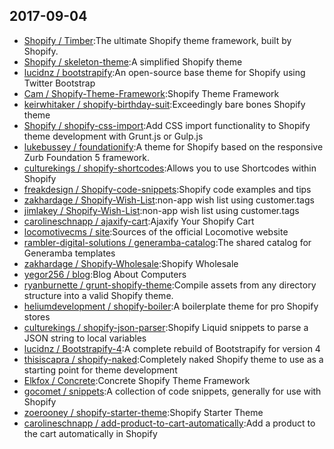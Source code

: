 ## 2017-09-04

* [Shopify / Timber](https://github.com/Shopify/Timber):The ultimate Shopify theme framework, built by Shopify.
* [Shopify / skeleton-theme](https://github.com/Shopify/skeleton-theme):A simplified Shopify theme
* [lucidnz / bootstrapify](https://github.com/lucidnz/bootstrapify):An open-source base theme for Shopify using Twitter Bootstrap
* [Cam / Shopify-Theme-Framework](https://github.com/Cam/Shopify-Theme-Framework):Shopify Theme Framework
* [keirwhitaker / shopify-birthday-suit](https://github.com/keirwhitaker/shopify-birthday-suit):Exceedingly bare bones Shopify theme
* [Shopify / shopify-css-import](https://github.com/Shopify/shopify-css-import):Add CSS import functionality to Shopify theme development with Grunt.js or Gulp.js
* [lukebussey / foundationify](https://github.com/lukebussey/foundationify):A theme for Shopify based on the responsive Zurb Foundation 5 framework.
* [culturekings / shopify-shortcodes](https://github.com/culturekings/shopify-shortcodes):Allows you to use Shortcodes within Shopify
* [freakdesign / Shopify-code-snippets](https://github.com/freakdesign/Shopify-code-snippets):Shopify code examples and tips
* [zakhardage / Shopify-Wish-List](https://github.com/zakhardage/Shopify-Wish-List):non-app wish list using customer.tags
* [jimlakey / Shopify-Wish-List](https://github.com/jimlakey/Shopify-Wish-List):non-app wish list using customer.tags
* [carolineschnapp / ajaxify-cart](https://github.com/carolineschnapp/ajaxify-cart):Ajaxify Your Shopify Cart
* [locomotivecms / site](https://github.com/locomotivecms/site):Sources of the official Locomotive website
* [rambler-digital-solutions / generamba-catalog](https://github.com/rambler-digital-solutions/generamba-catalog):The shared catalog for Generamba templates
* [zakhardage / Shopify-Wholesale](https://github.com/zakhardage/Shopify-Wholesale):Shopify Wholesale
* [yegor256 / blog](https://github.com/yegor256/blog):Blog About Computers
* [ryanburnette / grunt-shopify-theme](https://github.com/ryanburnette/grunt-shopify-theme):Compile assets from any directory structure into a valid Shopify theme.
* [heliumdevelopment / shopify-boiler](https://github.com/heliumdevelopment/shopify-boiler):A boilerplate theme for pro Shopify stores
* [culturekings / shopify-json-parser](https://github.com/culturekings/shopify-json-parser):Shopify Liquid snippets to parse a JSON string to local variables
* [lucidnz / Bootstrapify-4](https://github.com/lucidnz/Bootstrapify-4):A complete rebuild of Bootstrapify for version 4
* [thisiscapra / shopify-naked](https://github.com/thisiscapra/shopify-naked):Completely naked Shopify theme to use as a starting point for theme development
* [Elkfox / Concrete](https://github.com/Elkfox/Concrete):Concrete Shopify Theme Framework
* [gocomet / snippets](https://github.com/gocomet/snippets):A collection of code snippets, generally for use with Shopify
* [zoerooney / shopify-starter-theme](https://github.com/zoerooney/shopify-starter-theme):Shopify Starter Theme
* [carolineschnapp / add-product-to-cart-automatically](https://github.com/carolineschnapp/add-product-to-cart-automatically):Add a product to the cart automatically in Shopify
